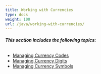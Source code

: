```yaml
---
title: Working with Currencies
type: docs
weight: 100
url: /java/working-with-currencies/
---
```


###### **This section includes the following topics:** 
- [Managing Currency Codes](/tasks/java/managing-currency-codes/)
- [Managing Currency Digits](/tasks/java/managing-currency-digits/)
- [Managing Currency Symbols](/tasks/java/managing-currency-symbols/)
